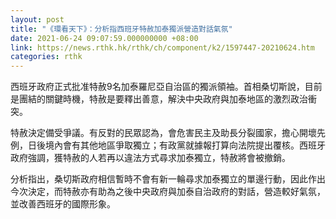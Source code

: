 ```yaml
---
layout: post
title: "《環看天下》：分析指西班牙特赦加泰獨派營造對話氣氛"
date: 2021-06-24 09:07:59.000000000 +08:00
link: https://news.rthk.hk/rthk/ch/component/k2/1597447-20210624.htm
categories: rthk
---
```


西班牙政府正式批准特赦9名加泰羅尼亞自治區的獨派領袖。首相桑切斯說，目前是團結的關鍵時機，特赦是要釋出善意，解決中央政府與加泰地區的激烈政治衝突。

特赦決定備受爭議。有反對的民眾認為，會危害民主及助長分裂國家，擔心開壞先例，日後境內會有其他地區爭取獨立；有政黨就據報打算向法院提出覆核。西班牙政府強調，獲特赦的人若再以違法方式尋求加泰獨立，特赦將會被撤銷。

分析指出，桑切斯政府相信暫時不會有新一輪尋求加泰獨立的單邊行動，因此作出今次決定，而特赦亦有助為之後中央政府與加泰自治政府的對話，營造較好氣氛，並改善西班牙的國際形象。
